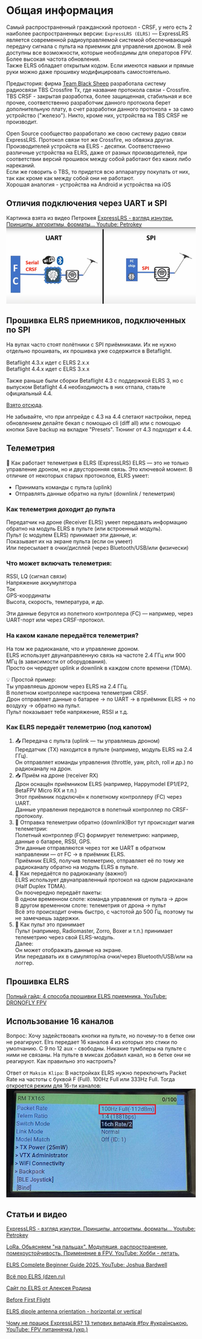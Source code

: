 # Общая информация
Самый распространенный гражданский протокол - CRSF, у него есть 2 наиболее распространенных версии:
`ExpressLRS (ELRS)` — ExpressLRS является современной радиоуправляемой системой обеспечивающий передачу сигнала с пульта на приемник для управления дроном. В ней доступны все возможности, которые необходимы для операторов FPV. Более высокая частота обновления.  
Также ELRS обладает открытым кодом. Если имеются навыки и прямые руки можно даже прошивку модифицировать самостоятельно.

Предыстория: фирма [Team Blaсk Sheep](https://www.team-blacksheep.com/) разработала систему радиосвязи TBS Crossfire Tx, где название протокола связи - Crossfire.   
TBS CRSF - закрытая разработка, более защищенная, стабильная и все прочее, соответственно разработчик данного протокола берет дополнительную плату, в счет разработки данного протокола + за само устройство ("железо"). Никто, кроме них, устройства на TBS CRSF не производит.  

Open Source сообщество разработало же свою систему радио связи ExpressLRS. Протокол связи тот же Crossfire, но обвязка другая.  
Производителей устройств на ELRS - десятки.
Соответственно различные устройства на ELRS, даже от разных производителей, при соответствии версий прошивок между собой работают без каких либо нареканий.   
Если же говорить о TBS, то придется всю аппаратуру покупать от них, так как кроме как между собой они не работают.  
Хорошая аналогия - устройства на Android и устройства на iOS

## Отличия подключения через UART и  SPI
Картинка взята из видео Петрокея [ExpressLRS - взгляд изнутри. Принципы, алгоритмы, форматы... Youtube: Petrokey](https://www.youtube.com/watch?v=WoXPkvHTBi4)   
![](UART_vs_SPI.png)

## Прошивка ELRS приемников, подключенных по SPI
На вупах часто стоят полётники с SPI приёмниками. Их не нужно отдельно прошивать, их прошивка уже содержится в Betaflight.
 
Betaflight 4.3.x идет с ELRS 2.x.x  
Betaflight 4.4.x идет с ELRS 3.x.x  

Также раньше были сборки Betaflight 4.3 с поддержкой ELRS 3, но с выпуском Betaflight 4.4 необходимость в них отпала, ставьте официальный 4.4.

[Взято отсюда](https://www.expresslrs.org/hardware/spi-receivers/).

Не забывайте, что при апгрейде с 4.3 на 4.4 слетают настройки, перед обновлением делайте бекап с помощью cli (diff all) или с помощью кнопки Save backup на вкладке "Presets". Тюнинг от 4.3 подходит к 4.4.

## Телеметрия
📡 Как работает телеметрия в ELRS (ExpressLRS)
ELRS — это не только управление дроном, но и двусторонняя связь. Это ключевой момент. В отличие от некоторых старых протоколов, ELRS умеет:  
- Принимать команды с пульта (uplink)  
- Отправлять данные обратно на пульт (downlink / телеметрия)  

### Как телеметрия доходит до пульта
Передатчик на дроне (Receiver ELRS) умеет передавать информацию обратно на модуль ELRS в пульте (или встроенный модуль).  
Пульт (с модулем ELRS) принимает эти данные, и:  
Показывает их на экране пульта (если он умеет)  
Или пересылает в очки/дисплей (через Bluetooth/USB/или физически)

### Что может включать телеметрия:
RSSI, LQ (сигнал связи)  
Напряжение аккумулятора  
Ток  
GPS-координаты  
Высота, скорость, температура, и др.  

Эти данные берутся из полетного контроллера (FC) — например, через UART-порт или через CRSF-протокол.  

### На каком канале передаётся телеметрия?
На том же радиоканале, что и управление дроном.  
ELRS использует двунаправленную связь на частоте 2.4 ГГц или 900 МГц (в зависимости от оборудования).  
Просто он чередует uplink и downlink в каждом слоте времени (TDMA).  

💡 Простой пример:  
Ты управляешь дроном через ELRS на 2.4 ГГц.  
В полетном контроллере настроена телеметрия CRSF.  
Дрон отправляет данные о батарее → по UART → в приёмник ELRS → по воздуху → обратно на пульт.  
Пульт показывает тебе напряжение, RSSI и т.д.  

### Как ELRS передаёт телеметрию (под капотом)
1. 📤 Передача с пульта (uplink — ты управляешь дроном)  
Передатчик (TX) находится в пульте (например, модуль ELRS на 2.4 ГГц).  
Он отправляет команды управления (throttle, yaw, pitch, roll и др.) по радиоканалу на дрон.  
2. 📥 Приём на дроне (receiver RX)  
Дрон оснащён приёмником ELRS (например, Happymodel EP1/EP2, BetaFPV Micro RX и т.п.)  
Этот приёмник подключён к полетному контроллеру (FC) через UART.  
Данные управления передаются в полетный контроллер по CRSF-протоколу.  
3. 📡 Отправка телеметрии обратно (downlink)Вот тут происходит магия телеметрии:  
Полетный контроллер (FC) формирует телеметрию: например, данные о батарее, RSSI, GPS.  
Эти данные отправляются через тот же UART в обратном направлении — от FC → в приёмник ELRS.  
Приёмник ELRS, получив телеметрию, отправляет её по тому же радиоканалу обратно на модуль ELRS в пульте.  
4. 📶 Как передаётся по радиоканалу (важно!)  
ELRS использует двунаправленный протокол на одном радиоканале (Half Duplex TDMA).  
Он поочередно передаёт пакеты:  
В одном временном слоте: команда управления от пульта → дрон  
В другом временном слоте: телеметрия от дрона → пульт  
Всё это происходит очень быстро, с частотой до 500 Гц, поэтому ты не замечаешь задержки.  
5. 🧾 Как пульт это принимает  
Пульт (например, Radiomaster, Zorro, Boxer и т.п.) принимает телеметрию через свой ELRS-модуль.  
Далее:  
Он может отображать данные на экране.  
Или передавать их в симулятор/на очки/через Bluetooth/USB/или на логгер.  

## Прошивка ELRS
[Полный гайд: 4 способа прошивки ELRS приемника. YouTube: DRONOFLY FPV](https://www.youtube.com/watch?v=meUq4ThdNGc)

## Использование 16 каналов
Вопрос: Хочу задействовать кнопки на пульте, но почему-то в бетке они не реагируют. Elrs передает 16 каналов 4 из которых это стики по умолчанию. С 9 по 12 aux - свободны. Никакие тумблеры на пульте с ними не связаны. На пульте в миксах добавил канал, но в бетке они не реагируют. Как правильно это настроить?

Ответ от `Maksim Klipa`: В настройках ELRS нужно переключить Packet Rate на частоты с буквой F (Full). 100Hz Full или 333Hz Full. Тогда откроется режим для 16-ти каналов:  
![](ELRS_16_channels.jpg)

## Статьи и видео
[ExpressLRS - взгляд изнутри. Принципы, алгоритмы, форматы... Youtube: Petrokey](https://www.youtube.com/watch?v=WoXPkvHTBi4)  

[LoRa. Обьясняем "на пальцах". Модуляция, распространение, помехоустойчивость. Применение в FPV. YouTube: Хобби - летать.](https://www.youtube.com/watch?v=-piespM0M-k)

[ELRS Complete Beginner Guide 2025. YouTube: Joshua Bardwell](https://www.youtube.com/watch?v=N0ajKoef3qs)

[Всё про ELRS (dzen.ru)](https://dzen.ru/a/ZiC61ueuLzUoSm3_)  

[Сайт по ELRS от Алексея Родина](https://expresslrs.ru/)

[Before First Flight](https://www.expresslrs.org/quick-start/pre-1stflight/)  

[ELRS dipole antenna orientation - horizontal or vertical](https://intofpv.com/t-elrs-dipole-antenna-orientation-horizontal-or-vertical)

[Чому не працює ExpressLRS? 13 типових випадків #fpv #українською. YouTube: FPV питаннячка (укр.)](https://www.youtube.com/watch?v=ffJMgkCRWZk)


